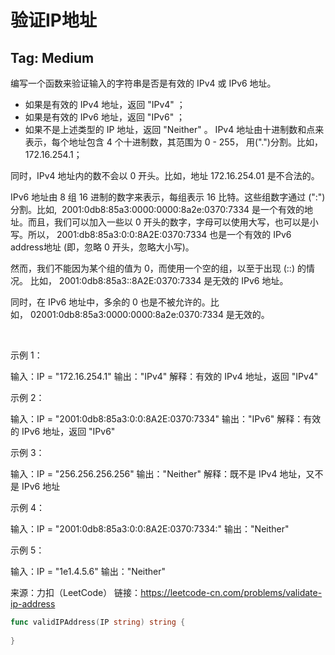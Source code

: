 # 验证IP地址  

## Tag: Medium

编写一个函数来验证输入的字符串是否是有效的 IPv4 或 IPv6 地址。

+ 如果是有效的 IPv4 地址，返回 "IPv4" ；
+ 如果是有效的 IPv6 地址，返回 "IPv6" ；
+ 如果不是上述类型的 IP 地址，返回 "Neither" 。
IPv4 地址由十进制数和点来表示，每个地址包含 4 个十进制数，其范围为 0 - 255， 用(".")分割。比如，172.16.254.1；

同时，IPv4 地址内的数不会以 0 开头。比如，地址 172.16.254.01 是不合法的。

IPv6 地址由 8 组 16 进制的数字来表示，每组表示 16 比特。这些组数字通过 (":")分割。比如,  2001:0db8:85a3:0000:0000:8a2e:0370:7334 是一个有效的地址。而且，我们可以加入一些以 0 开头的数字，字母可以使用大写，也可以是小写。所以， 2001:db8:85a3:0:0:8A2E:0370:7334 也是一个有效的 IPv6 address地址 (即，忽略 0 开头，忽略大小写)。

然而，我们不能因为某个组的值为 0，而使用一个空的组，以至于出现 (::) 的情况。 比如， 2001:0db8:85a3::8A2E:0370:7334 是无效的 IPv6 地址。

同时，在 IPv6 地址中，多余的 0 也是不被允许的。比如， 02001:0db8:85a3:0000:0000:8a2e:0370:7334 是无效的。

 

示例 1：

输入：IP = "172.16.254.1"
输出："IPv4"
解释：有效的 IPv4 地址，返回 "IPv4"

示例 2：

输入：IP = "2001:0db8:85a3:0:0:8A2E:0370:7334"
输出："IPv6"
解释：有效的 IPv6 地址，返回 "IPv6"

示例 3：

输入：IP = "256.256.256.256"
输出："Neither"
解释：既不是 IPv4 地址，又不是 IPv6 地址


示例 4：

输入：IP = "2001:0db8:85a3:0:0:8A2E:0370:7334:"
输出："Neither"

示例 5：

输入：IP = "1e1.4.5.6"
输出："Neither"

来源：力扣（LeetCode）
链接：https://leetcode-cn.com/problems/validate-ip-address


```go
func validIPAddress(IP string) string {
    
}
```
